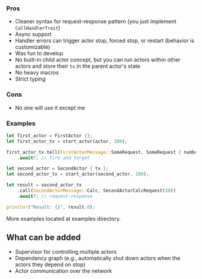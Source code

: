### Pros
+ Cleaner syntax for request-response pattern (you just implement `CallHandlerTrait`)
+ Async support
+ Handler errors can trigger actor stop, forced stop, or restart (behavior is customizable)
+ Was fun to develop
+ No built-in child actor concept, but you can run actors within other actors and store their `tx` in the parent actor's state
+ No heavy macros
+ Strict typing

### Cons
- No one will use it except me

### Examples
``` rust
let first_actor = FirstActor {};
let first_actor_tx = start_actor(actor, 100);

first_actor_tx.tell(FirstActorMessage::SomeRequest, SomeRequest { number: 3 })
    .await?; // fire and forget

let second_actor = SecondActor { tx };
let second_actor_tx = start_actor(second_actor, 100);

let result = second_actor_tx
    .call(SecondActorMessage::Calc, SecondActorCalcRequest(10))
    .await?; // request-response

println!("Result: {}", result.0);
```

More examples located at examples directory.

## What can be added
- Supervisor for controlling multiple actors
- Dependency graph (e.g., automatically shut down actors when the actors they depend on stop)
- Actor communication over the network

